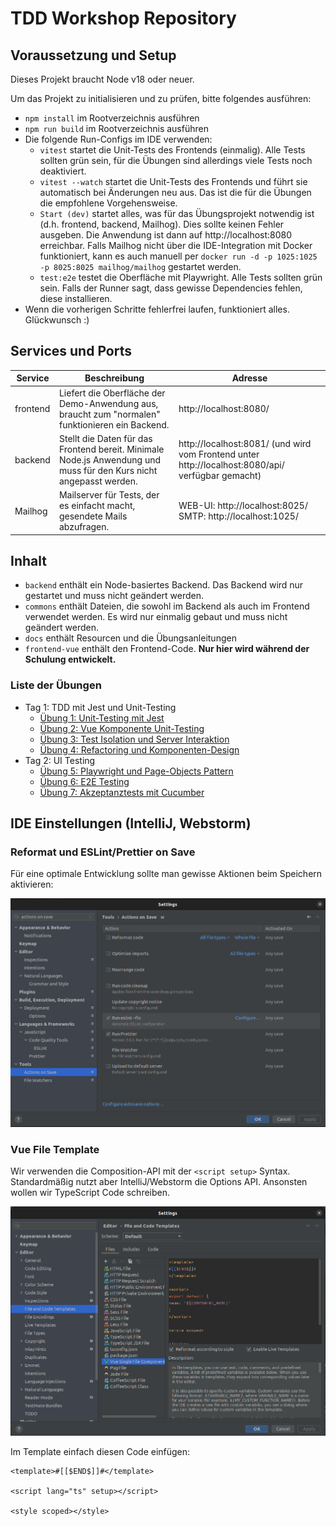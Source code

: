 # TDD Workshop Repository

## Voraussetzung und Setup

Dieses Projekt braucht Node v18 oder neuer.

Um das Projekt zu initialisieren und zu prüfen, bitte folgendes ausführen:

- `npm install` im Rootverzeichnis ausführen
- `npm run build` im Rootverzeichnis ausführen
- Die folgende Run-Configs im IDE verwenden:
  - `vitest` startet die Unit-Tests des Frontends (einmalig).
    Alle Tests sollten grün sein, für die Übungen sind allerdings viele Tests noch deaktiviert.
  - `vitest --watch` startet die Unit-Tests des Frontends und führt sie automatisch bei Änderungen neu aus.
    Das ist die für die Übungen die empfohlene Vorgehensweise.
  - `Start (dev)` startet alles, was für das Übungsprojekt notwendig ist (d.h. frontend, backend, Mailhog).
    Dies sollte keinen Fehler ausgeben.
    Die Anwendung ist dann auf http://localhost:8080 erreichbar.
    Falls Mailhog nicht über die IDE-Integration mit Docker funktioniert, kann es auch manuell
    per `docker run -d -p 1025:1025 -p 8025:8025 mailhog/mailhog` gestartet werden.
  - `test:e2e` testet die Oberfläche mit Playwright.
    Alle Tests sollten grün sein.
    Falls der Runner sagt, dass gewisse Dependencies fehlen, diese installieren.
- Wenn die vorherigen Schritte fehlerfrei laufen, funktioniert alles.
  Glückwunsch :)

## Services und Ports

| Service  | Beschreibung                                                                                                       | Adresse                                                                                           |
| -------- | ------------------------------------------------------------------------------------------------------------------ | ------------------------------------------------------------------------------------------------- |
| frontend | Liefert die Oberfläche der Demo-Anwendung aus, braucht zum "normalen" funktionieren ein Backend.                   | http://localhost:8080/                                                                            |
| backend  | Stellt die Daten für das Frontend bereit. Minimale Node.js Anwendung und muss für den Kurs nicht angepasst werden. | http://localhost:8081/ (und wird vom Frontend unter http://localhost:8080/api/ verfügbar gemacht) |
| Mailhog  | Mailserver für Tests, der es einfacht macht, gesendete Mails abzufragen.                                           | WEB-UI: http://localhost:8025/ <br> SMTP: http://localhost:1025/                                  |

## Inhalt

- `backend` enthält ein Node-basiertes Backend. Das Backend wird nur gestartet und muss nicht geändert werden.
- `commons` enthält Dateien, die sowohl im Backend als auch im Frontend verwendet werden. Es wird nur einmalig gebaut
  und muss nicht geändert werden.
- `docs` enthält Resourcen und die Übungsanleitungen
- `frontend-vue` enthält den Frontend-Code. **Nur hier wird während der Schulung entwickelt.**

### Liste der Übungen

- Tag 1: TDD mit Jest und Unit-Testing
  - [Übung 1: Unit-Testing mit Jest](./docs/Uebung_1.md)
  - [Übung 2: Vue Komponente Unit-Testing](./docs/Uebung_2.md)
  - [Übung 3: Test Isolation und Server Interaktion](./docs/Uebung_3.md)
  - [Übung 4: Refactoring und Komponenten-Design](./docs/Uebung_4.md)
- Tag 2: UI Testing
  - [Übung 5: Playwright und Page-Objects Pattern](./docs/Uebung_5.md)
  - [Übung 6: E2E Testing](./docs/Uebung_6.md)
  - [Übung 7: Akzeptanztests mit Cucumber](./docs/Uebung_7.md)

## IDE Einstellungen (IntelliJ, Webstorm)

### Reformat und ESLint/Prettier on Save

Für eine optimale Entwicklung sollte man gewisse Aktionen beim Speichern aktivieren:

![IDE Settings: Actions on save](docs/pictures/Settings_onsave.png "IDE Settings: Actions on save")

### Vue File Template

Wir verwenden die Composition-API mit der `<script setup>` Syntax. Standardmäßig nutzt aber IntelliJ/Webstorm die
Options API. Ansonsten wollen wir TypeScript Code schreiben.

![IDE Settings: Actions on save](docs/pictures/Settings_template.png "IDE Settings: Actions on save")

Im Template einfach diesen Code einfügen:

```vue
<template>#[[$END$]]#</template>

<script lang="ts" setup></script>

<style scoped></style>
```
